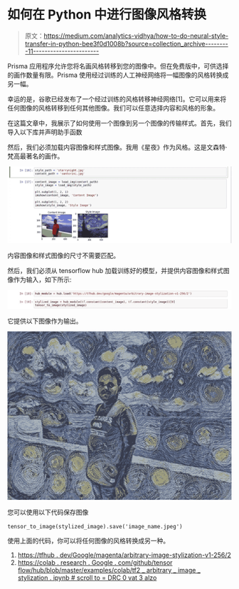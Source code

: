 # 如何在 Python 中进行图像风格转换

> 原文：<https://medium.com/analytics-vidhya/how-to-do-neural-style-transfer-in-python-bee3f0d1008b?source=collection_archive---------11----------------------->

Prisma 应用程序允许您将名画风格转移到您的图像中。但在免费版中，可供选择的画作数量有限。Prisma 使用经过训练的人工神经网络将一幅图像的风格转换成另一幅。

幸运的是，谷歌已经发布了一个经过训练的风格转移神经网络[1]。它可以用来将任何图像的风格转移到任何其他图像。我们可以任意选择内容和风格的形象。

在这篇文章中，我展示了如何使用一个图像到另一个图像的传输样式。首先，我们导入以下库并声明助手函数

然后，我们必须加载内容图像和样式图像。我用《星夜》作为风格。这是文森特·梵高最著名的画作。

![](img/925508e31fea7fc761eed7bbcc76e930.png)

内容图像和样式图像的尺寸不需要匹配。

然后，我们必须从 tensorflow hub 加载训练好的模型，并提供内容图像和样式图像作为输入，如下所示:

![](img/64983cd2d68a4e0880abb1620a13212f.png)

它提供以下图像作为输出。

![](img/081b005b30dff972cca14767f9264c8f.png)

您可以使用以下代码保存图像

```
tensor_to_image(stylized_image).save('image_name.jpeg')
```

使用上面的代码，你可以将任何图像的风格转换成另一种。

1.  [https://tfhub . dev/Google/magenta/arbitrary-image-stylization-v1-256/2](https://tfhub.dev/google/magenta/arbitrary-image-stylization-v1-256/2)
2.  [https://colab . research . Google . com/github/tensor flow/hub/blob/master/examples/colab/tf2 _ arbitrary _ image _ stylization . ipynb # scroll to = DRC 0 vat 3 alzo](https://colab.research.google.com/github/tensorflow/hub/blob/master/examples/colab/tf2_arbitrary_image_stylization.ipynb#scrollTo=dRc0vat3Alzo)